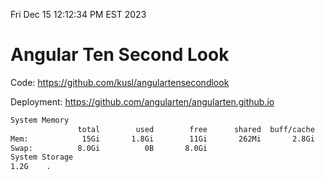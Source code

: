 Fri Dec 15 12:12:34 PM EST 2023

# Angular Ten Second Look

Code: https://github.com/kusl/angulartensecondlook

Deployment: https://github.com/angularten/angularten.github.io

```bash
System Memory
               total        used        free      shared  buff/cache   available
Mem:            15Gi       1.8Gi        11Gi       262Mi       2.8Gi        13Gi
Swap:          8.0Gi          0B       8.0Gi
System Storage
1.2G	.
```
